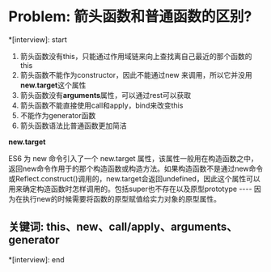 # Problem: 箭头函数和普通函数的区别?

*[interview]: start
1. 箭头函数没有this，只能通过作用域链来向上查找离自己最近的那个函数的this
2. 箭头函数不能作为constructor，因此不能通过new 来调用，所以它并没用**new.target**这个属性
3. 箭头函数没有**arguments**属性，可以通过rest可以获取
4. 箭头函数不能直接使用call和apply，bind来改变this
5. 不能作为generator函数
6. 箭头函数语法比普通函数更加简洁

**new.target**

ES6 为 new 命令引入了一个 new.target 属性，该属性一般用在构造函数之中，返回new命令作用于的那个构造函数或构造方法。如果构造函数不是通过new命令或Reflect.construct()调用的，new.target会返回undefined，因此这个属性可以用来确定构造函数时怎样调用的。包括super也不存在以及原型prototype ---- 因为在执行new的时候需要将函数的原型赋值给实力对象的原型属性。

## 关键词: this、new、call/apply、arguments、generator
*[interview]: end
